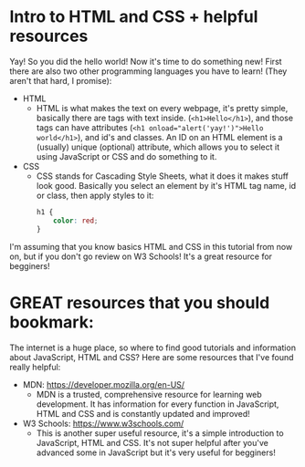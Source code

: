 # Intro to HTML and CSS + helpful resources
Yay! So you did the hello world! Now it's time to do something new! First there are also two other programming languages you have to learn! (They aren't that hard, I promise):
- HTML
	- HTML is what makes the text on every webpage, it's pretty simple, basically there are tags with text inside. (`<h1>Hello</h1>`), and those tags can have attributes (`<h1 onload="alert('yay!')">Hello world</h1>`), and id's and classes. An ID on an HTML element is a (usually) unique (optional) attribute, which allows you to select it using JavaScript or CSS and do something to it. 
- CSS
  - CSS stands for Cascading Style Sheets, what it does it makes stuff look good. Basically you select an element by it's HTML tag name, id or class, then apply styles to it:
	```CSS
	h1 {
		color: red;
	}
	```
I'm assuming that you know basics HTML and CSS in this tutorial from now on, but if you don't go review on W3 Schools! It's a great resource for begginers!

# GREAT resources that you should bookmark:
The internet is a huge place, so where to find good tutorials and information about JavaScript, HTML and CSS? Here are some resources that I've found really helpful:
- MDN: https://developer.mozilla.org/en-US/
  - MDN is a trusted, comprehensive resource for learning web development. It has information for every function in JavaScript, HTML and CSS and is constantly updated and improved!
- W3 Schools: https://www.w3schools.com/
  - This is another super useful resource, it's a simple introduction to JavaScript, HTML and CSS. It's not super helpful after you've advanced some in JavaScript but it's very useful for begginers!